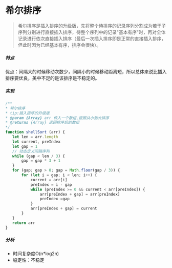 # 希尔排序
> 希尔排序是插入排序的升级版，先将整个待排序的记录序列分割成为若干子序列分别进行直接插入排序，待整个序列中的记录"基本有序"时，再对全体记录进行依次直接插入排序（最后一次插入排序即是正常的直接插入排序，但此时因为已经基本有序，排序会很快）。

##### 特点
优点：间隔大的时候移动次数少，间隔小的时候移动距离短，所以总体来说比插入排序要优良，美中不足的是该排序是不稳定的。

##### 实现
 ```javascript
/**
* 希尔排序
* tip:插入排序的升级版
* @param {Array} arr 传入一个数组,按照从小到大排序
* @returns {Array} 返回排序后的数组
*/
function shellSort (arr) {
    let len = arr.length
    let current, preIndex
    let gap = 1
    // 动态定义间隔序列
    while (gap < len / 3) {
        gap = gap * 3 + 1
    }
    for (gap; gap > 0; gap = Math.floor(gap / 3)) {
        for (let i = gap; i < len; i++) {
            current = arr[i]
            preIndex = i - gap
            while (preIndex >= 0 && current < arr[preIndex]) {
                arr[preIndex + gap] = arr[preIndex]
                preIndex-=gap
            }
            arr[preIndex + gap] = current
        }
    }
    return arr
}
 ```
 ##### 分析
 - 时间复杂度O(n*log2n)
 - 稳定性：不稳定